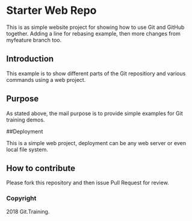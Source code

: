 # Starter Web Repo

This is as simple website project for showing how to use Git and GitHub together. Adding a line for rebasing example, then more changes from myfeature branch too.

## Introduction

This example is to show different parts of the Git repositiory and various commands using a web project.

## Purpose

As stated above, the mail purpose is to provide simple examples for Git training demos.

##Deployment

This is a simple web project, deployment can be any web server or even local file system.

## How to contribute

Please fork this repository and then issue Pull Request for review.

### Copyright

2018 Git.Training.